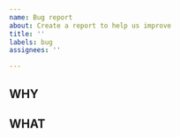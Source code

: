 ```yaml
---
name: Bug report
about: Create a report to help us improve
title: ''
labels: bug
assignees: ''

---
```


## WHY


## WHAT
